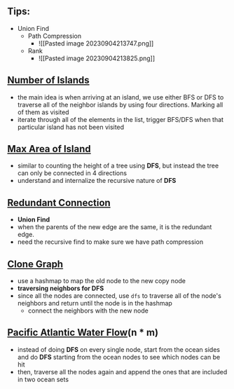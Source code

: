 
## Tips:
- Union Find 
	- Path Compression 
		- ![[Pasted image 20230904213747.png]]
	- Rank
		- ![[Pasted image 20230904213825.png]]

## [Number of Islands](https://leetcode.com/problems/number-of-islands/description/)
- the main idea is when arriving at an island, we use either BFS or DFS to traverse all of the neighbor islands by using four directions. Marking all of them as visited 
- iterate through all of the elements in the list, trigger BFS/DFS when that particular island has not been visited 

## [Max Area of Island](https://leetcode.com/problems/max-area-of-island/)
- similar to counting the height of a tree using **DFS**, but instead the tree can only be connected in 4 directions 
- understand and internalize the recursive nature of **DFS**

## [Redundant Connection](https://leetcode.com/problems/redundant-connection/description/)
- **Union Find**
- when the parents of the new edge are the same, it is the redundant edge. 
- need the recursive find to make sure we have path compression 

## [Clone Graph](https://leetcode.com/problems/clone-graph/description/)
- use a hashmap to map the old node to the new copy node 
- **traversing neighbors for DFS**
- since all the nodes are connected, use `dfs` to traverse all of the node's neighbors and return until the node is in the hashmap
	- connect the neighbors with the new node 

## [Pacific Atlantic Water Flow](https://leetcode.com/problems/pacific-atlantic-water-flow/description/)(n * m)
- instead of doing **DFS** on every single node, start from the ocean sides and do **DFS** starting from the ocean nodes to see which nodes can be hit 
- then, traverse all the nodes again and append the ones that are included in two ocean sets 